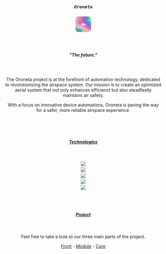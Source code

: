 <br><br>
<h5 align="center" style="font-family: monospace;">Oroneta</h5>
<p align="center">
    <img src="./rainbow_rounded.png" width="50px">
</p>
<br><br>

<!-- End Header -->

<p align="center">
    <b><i>"The future."</i></b>
</p>
<br><br>
<p align="center">
    The Oroneta project is at the forefront of automation technology, dedicated to revolutionizing the airspace system. Our mission is to create an optimized aerial system that not only enhances efficienct but also steadfastly maintains air safety.
</p>
<p align="center">
    With a focus on innovative device automations, Oroneta is paving the way for a safer, more reliable airspace experience.
</p>

<!-- End Description -->
<br><br><br>
<h5 align="center"><u>Technologies</u></h5>
<br>
<p align="center">
    <img src="https://skillicons.dev/icons?i=php,nodejs,py,c,cpp,flask,express" />
    <br>
    <img src="https://skillicons.dev/icons?i=typescript,react,sass,materialui,tailwind" />
    <br>
    <img src="https://skillicons.dev/icons?i=git,figma,docker,kubernetes" />
    <br>
    <img src="https://skillicons.dev/icons?i=mysql,mongodb,postgresql" />
    <br>
    <img src="https://skillicons.dev/icons?i=arduino" />
</p>

<!-- End Technologies -->
<br><br>
<h5 align="center"><u>Project</u></h5>
<br>
<p align="center">
    Feel free to take a look to our three main parts of the project.
</p>
<p align="center">
    <a href="https://github.com/oroneta/drone-front">Front</a> - <a href="https://github.com/oroneta/drone-module">Module</a> - <a href="https://github.com/oroneta/core-system">Core</a>
</p>
<br><br>




